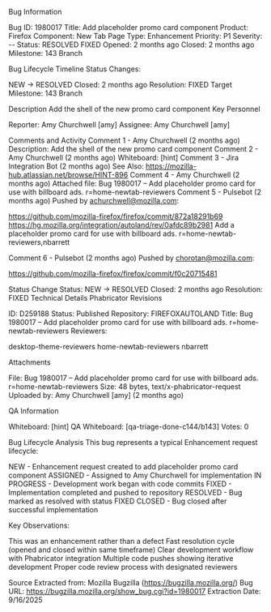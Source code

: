 Bug Information

Bug ID: 1980017
Title: Add placeholder promo card component
Product: Firefox
Component: New Tab Page
Type: Enhancement
Priority: P1
Severity: --
Status: RESOLVED FIXED
Opened: 2 months ago
Closed: 2 months ago
Milestone: 143 Branch

Bug Lifecycle Timeline
Status Changes:

NEW → RESOLVED
Closed: 2 months ago
Resolution: FIXED
Target Milestone: 143 Branch

Description
Add the shell of the new promo card component
Key Personnel

Reporter: Amy Churchwell [amy]
Assignee: Amy Churchwell [amy]

Comments and Activity
Comment 1 - Amy Churchwell (2 months ago)
Description: Add the shell of the new promo card component
Comment 2 - Amy Churchwell (2 months ago)
Whiteboard: [hint]
Comment 3 - Jira Integration Bot (2 months ago)
See Also: https://mozilla-hub.atlassian.net/browse/HINT-896
Comment 4 - Amy Churchwell (2 months ago)
Attached file: Bug 1980017 – Add placeholder promo card for use with billboard ads. r=home-newtab-reviewers
Comment 5 - Pulsebot (2 months ago)
Pushed by achurchwell@mozilla.com:

https://github.com/mozilla-firefox/firefox/commit/872a18291b69
https://hg.mozilla.org/integration/autoland/rev/0afdc89b2981
Add a placeholder promo card for use with billboard ads. r=home-newtab-reviewers,nbarrett

Comment 6 - Pulsebot (2 months ago)
Pushed by chorotan@mozilla.com:

https://github.com/mozilla-firefox/firefox/commit/f0c20715481

Status Change
Status: NEW → RESOLVED
Closed: 2 months ago
Resolution: FIXED
Technical Details
Phabricator Revisions

ID: D259188
Status: Published
Repository: FIREFOXAUTOLAND
Title: Bug 1980017 – Add placeholder promo card for use with billboard ads. r=home-newtab-reviewers
Reviewers:

desktop-theme-reviewers
home-newtab-reviewers
nbarrett



Attachments

File: Bug 1980017 – Add placeholder promo card for use with billboard ads. r=home-newtab-reviewers
Size: 48 bytes, text/x-phabricator-request
Uploaded by: Amy Churchwell [amy] (2 months ago)

QA Information

Whiteboard: [hint]
QA Whiteboard: [qa-triage-done-c144/b143]
Votes: 0

Bug Lifecycle Analysis
This bug represents a typical Enhancement request lifecycle:

NEW - Enhancement request created to add placeholder promo card component
ASSIGNED - Assigned to Amy Churchwell for implementation
IN PROGRESS - Development work began with code commits
FIXED - Implementation completed and pushed to repository
RESOLVED - Bug marked as resolved with status FIXED
CLOSED - Bug closed after successful implementation

Key Observations:

This was an enhancement rather than a defect
Fast resolution cycle (opened and closed within same timeframe)
Clear development workflow with Phabricator integration
Multiple code pushes showing iterative development
Proper code review process with designated reviewers

Source
Extracted from: Mozilla Bugzilla (https://bugzilla.mozilla.org/)
Bug URL: https://bugzilla.mozilla.org/show_bug.cgi?id=1980017
Extraction Date: 9/16/2025

